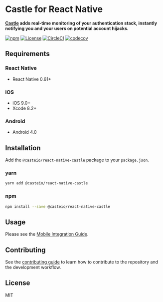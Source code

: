 # Castle for React Native

**[Castle](https://castle.io) adds real-time monitoring of your authentication stack, instantly notifying you and your users on potential account hijacks.**

[![npm](https://img.shields.io/npm/v/@casteio/react-native-castle)](https://www.npmjs.com/package/@casteio/react-native-castle)
[![License](https://img.shields.io/npm/l/@casteio/react-native-castle)](https://www.npmjs.com/package/@casteio/react-native-castle)
[![CircleCI](https://img.shields.io/circleci/build/github/castle/react-native-castle/master?token=5e33890a81d6ff15736b559ad252a3b6ab6db9b2)](https://circleci.com/gh/castle/castle-react-native)
[![codecov](https://codecov.io/gh/castle/react-native-castle/branch/master/graph/badge.svg)](https://codecov.io/gh/castle/castle-react-native)

## Requirements

### React Native
 - React Native 0.61+

### iOS
 - iOS 9.0+
 - Xcode 8.2+

### Android
 - Android 4.0

## Installation

Add the `@casteio/react-native-castle` package to your `package.json`.

### yarn

```bash
yarn add @casteio/react-native-castle
```

### npm

```bash
npm install --save @casteio/react-native-castle
```

## Usage

Please see the [Mobile Integration Guide](https://castle.io/docs/mobile).

## Contributing

See the [contributing guide](CONTRIBUTING.md) to learn how to contribute to the repository and the development workflow.

## License

MIT
